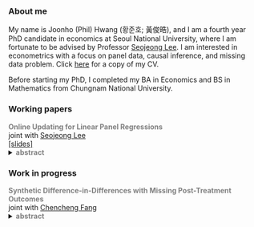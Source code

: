 <title>Joonho (Phil) Hwang</title>

### About me

My name is Joonho (Phil) Hwang (황준호; 黃俊晧), and I am a fourth year PhD candidate in economics at Seoul National University, where I am fortunate to be advised by Professor [Seojeong Lee](https://sites.google.com/site/misspecifiedjay/). I am interested in econometrics with a focus on panel data, causal inference, and missing data problem. Click [here](https://drive.google.com/file/d/1bS-Kw1BNpTo8jqYJVT2mOtRLqVpP1Nim/view?usp=drivesdk) for a copy of my CV.

Before starting my PhD, I completed my BA in Economics and BS in Mathematics from Chungnam National University. 

### Working papers
<div>
  <span style="font-weight: bold; color: gray;">Online Updating for Linear Panel Regressions</span><br>
  joint with <a href="https://sites.google.com/site/misspecifiedjay/">Seojeong Lee</a><br>
  <a href="https://drive.google.com/file/d/1RYYiOoaNpwb0QlAOAeb1EZ90yPcIShnK/view?usp=sharing">[slides]</a><br>
  <details>
    <summary>
      <span style="font-weight: bold; color: gray;">abstract</span>
    </summary>
    <span style="font-size: 95%; margin-top: 10px; display: block; text-align: justify;">
      In this paper, we develop online updating methods for linear panel regression models. Online updating refers to estimation and inference procedures designed for settings where data become available sequentially. In practice, the potential size of the dataset or data confidentiality constraints may preclude researchers from storing or accessing the entire dataset. We propose an online updating procedure for widely used linear regression models in panel data. Panel data involves two possible types of data expansions: (1) the arrival of new units, or (2) the arrival of additional time periods for existing units. We demonstrate procedures to update both regression coefficients and cluster-robust variance for each case.
    </span>
  </details>
</div>

<div style="margin: 20px 0;"></div> <!-- 제목 사이 간격 -->

### Work in progress
<div>
  <span style="font-weight: bold; color: gray;">Synthetic Difference-in-Differences with Missing
Post-Treatment Outcomes</span><br>
  joint with <a href="https://www.econ.uni-bonn.de/en/department/doctoral-students/chencheng-fang">Chencheng Fang</a><br>
  <details>
    <summary>
      <span style="font-weight: bold; color: gray;">abstract</span>
    </summary>
    <span style="font-size: 95%; margin-top: 10px; display: block; text-align: justify;">
      tbd
    </span>
  </details>
</div>

<div style="margin: 10px 0;"></div> <!-- 간격 조정 -->

<!--
<div>
  <span style="font-weight: bold; color: gray;">Causal Inference via Matrix Completion with Group Heterogeneity</span><br>
  Joonho Hwang<br>
  <details>
    <summary>
      <span style="font-weight: bold; color: gray;">abstract</span>
    </summary>
    <span style="font-size: 95%; margin-top: 10px; display: block; text-align: justify;">
      tbd
    </span>
  </details>
</div>
-->

